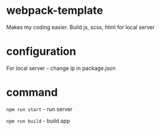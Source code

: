 # webpack-template
Makes my coding easier. Build js, scss, html for local server

# configuration
For local server - change ip in package.json

# command
`npm run start` - run server 

`npm run build` - build app
